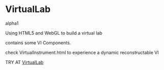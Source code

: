 # VirtualLab
alpha1

Using HTML5 and WebGL to build a virtual lab

contains some VI Components.

check VirtualInstrument.html to experience a dynamic reconstructable VI

TRY AT <a href="https://fengma1992.github.io/VirtualLab/">VirtualLab</a>
